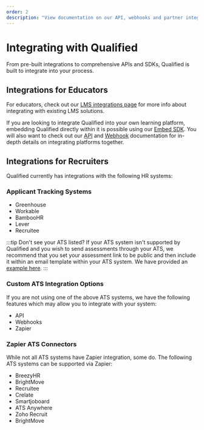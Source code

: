 ```yaml
---
order: 2
description: "View documentation on our API, webhooks and partner integrations"
---
```


# Integrating with Qualified

From pre-built integrations to comprehensive APIs and SDKs, Qualified is built to integrate into your process.

## Integrations for Educators 
For educators, check out our [LMS integrations page](/integrations/lms) for more info about integrating with existing LMS solutions.

If you are looking to integrate Qualified into your own learning platform, embedding Qualified directly within it is possible using our [Embed SDK](/integrations/custom-integrations/embed). You will also want to check out our [API](/integrations/custom-integrations/api) and [Webhook](/integrations/custom-integrations/webhooks) documentation for in-depth details on integrating platforms together.

## Integrations for Recruiters
Qualified currently has integrations with the following HR systems:
 
### Applicant Tracking Systems
- Greenhouse
- Workable
- BambooHR
- Lever
- Recruitee

:::tip Don't see your ATS listed?
If your ATS system isn't supported by Qualified and you wish to send assessments through your ATS, we recommend that you set your assessment link to be public and then include it within an email template within your ATS system. We have provided an [example here](/for-teams/process/invitations/#email-template).
:::

### Custom ATS Integration Options
If you are not using one of the above ATS systems, we have the following features which may allow you to integrate with your system:

- API
- Webhooks
- Zapier


### Zapier ATS Connectors
While not all ATS systems have Zapier integration, some do. The following ATS systems can be supported via Zapier: 

- BreezyHR
- BrightMove
- Recruitee
- Crelate
- Smartjoboard
- ATS Anywhere
- Zoho Recruit
- BrightMove 
